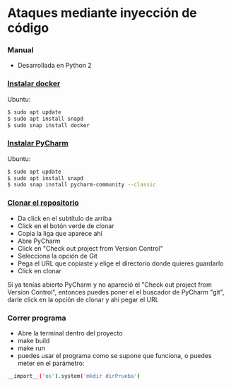 # Ataques mediante inyección de código
### Manual 

- Desarrollada en Python 2


### [Instalar docker](https://snapcraft.io/docker)
Ubuntu: 
```sh
$ sudo apt update
$ sudo apt install snapd
$ sudo snap install docker
```

### [Instalar PyCharm](https://snapcraft.io/pycharm-community)
Ubuntu: 
```sh
$ sudo apt update
$ sudo apt install snapd
$ sudo snap install pycharm-community --classic
```

### [Clonar el repositorio](https://github.com/sanchezpili6/CodeInjectionAttack)
- Da click en el subtítulo de arriba
- Click en el botón verde de clonar
- Copia la liga que aparece ahí
- Abre PyCharm 
- Click en "Check out project from Version Control"
- Selecciona la opción de Git
- Pega el URL que copiaste y elige el directorio donde quieres guardarlo
- Click en clonar

Si ya tenías abierto PyCharm y no apareció el "Check out project from Version Control", entonces puedes poner el el buscador de PyCharm "git", darle click en la opción de clonar y ahí pegar el URL

### Correr programa
- Abre la terminal dentro del proyecto
- make build
- make run
- puedes usar el programa como se supone que funciona, o puedes meter en el parámetro:

```sh
__import__('os').system('mkdir dirPrueba')
```


